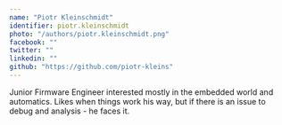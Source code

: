 ```yaml
---
name: "Piotr Kleinschmidt"
identifier: piotr.kleinschmidt
photo: "/authors/piotr.kleinschmidt.png"
facebook: ""
twitter: ""
linkedin: ""
github: "https://github.com/piotr-kleins"
---
```

Junior Firmware Engineer interested mostly in the embedded world and automatics.
Likes when things work his way, but if there is an issue to debug and analysis -
he faces it.
